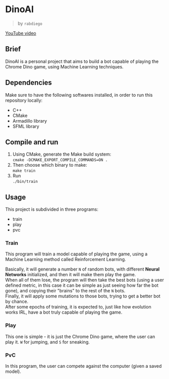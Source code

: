 # DinoAI
> by `rabdiego`

[YouTube video](https://www.youtube.com/watch?v=XCFNLnOdcfw)

## Brief

DinoAI is a personal project that aims to build a bot capable of playing the Chrome Dino game, using Machine Learning techniques.

## Dependencies

Make sure to have the following softwares installed, in order to run this repository locally:

- C++
- CMake
- Armadillo library
- SFML library

## Compile and run

1. Using CMake, generate the Make build system:  
`cmake -DCMAKE_EXPORT_COMPILE_COMMANDS=ON .`
2. Then choose which binary to make:  
`make train`
3. Run  
`./bin/train`

## Usage

This project is subdivided in three programs:

- train
- play
- pvc

### Train
This program will train a model capable of playing the game, using a Machine Learning method called Reinforcement Learning.  

Basically, it will generate a number `N` of random bots, with different **Neural Networks** initialized, and then it will make them play the game.  
When all of them lose, the program will then take the best bots (using a user defined metric, in this case it can be simple as just seeing how far the bot gone), and copying their "brains" to the rest of the `N` bots.  
Finally, it will apply some mutations to those bots, trying to get a better bot by chance.  
After some epochs of training, it is expected to, just like how evolution works IRL, have a bot truly capable of playing the game.

### Play
This one is simple - it is just the Chrome Dino game, where the user can play it. `W` for jumping, and `S` for sneaking.

### PvC
In this program, the user can compete against the computer (given a saved model).
